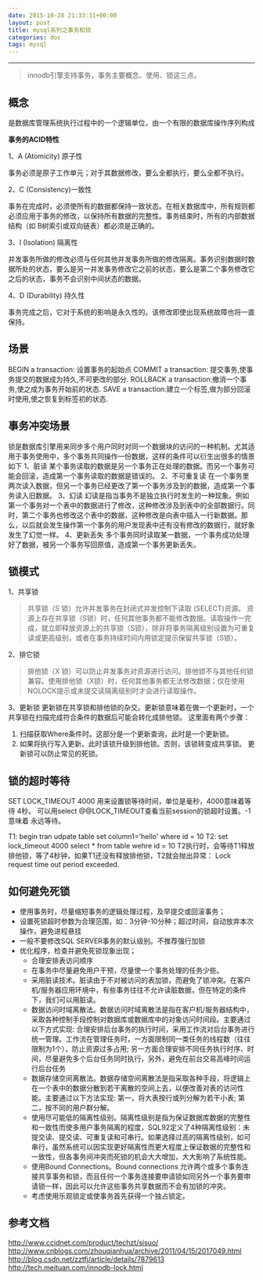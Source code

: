 ```yaml
---
date: 2015-10-28 21:33:31+00:00
layout: post
title: mysql系列之事务和锁
categories: doc
tags: mysql
---
```





----------

> innodb引擎支持事务，事务主要概念、使用、锁这三点。


## 概念

是数据库管理系统执行过程中的一个逻辑单位，由一个有限的数据库操作序列构成

**事务的ACID特性**

1、A (Atomicity)  原子性

事务必须是原子工作单元；对于其数据修改，要么全都执行，要么全都不执行。

2、C (Consistency)一致性

事务在完成时，必须使所有的数据都保持一致状态。在相关数据库中，所有规则都必须应用于事务的修改，以保持所有数据的完整性。事务结束时，所有的内部数据结构（如 B树索引或双向链表）都必须是正确的。

3、I (Isolation)   隔离性 

并发事务所做的修改必须与任何其他并发事务所做的修改隔离。事务识别数据时数据所处的状态，要么是另一并发事务修改它之前的状态，要么是第二个事务修改它之后的状态，事务不会识别中间状态的数据。

4、D (Durability)  持久性

事务完成之后，它对于系统的影响是永久性的。该修改即使出现系统故障也将一直保持。

## 场景
BEGIN a transaction: 设置事务的起始点
COMMIT a transaction: 提交事务,使事务提交的数据成为持久,不可更改的部分.
ROLLBACK a transaction:撤消一个事务,使之成为事务开始前的状态.
SAVE a transaction:建立一个标签,做为部分回滚时使用,使之恢复到标签初的状态.


## 事务冲突场景
锁是数据库引擎用来同步多个用户同时对同一个数据块的访问的一种机制。尤其适用于事务使用中，多个事务共同操作一份数据，这样的条件可以衍生出很多的情景如下
1、脏读
某个事务读取的数据是另一个事务正在处理的数据。而另一个事务可能会回滚，造成第一个事务读取的数据是错误的。
2、不可重复读
在一个事务里两次读入数据，但另一个事务已经更改了第一个事务涉及到的数据，造成第一个事务读入旧数据。
3、幻读
幻读是指当事务不是独立执行时发生的一种现象。例如第一个事务对一个表中的数据进行了修改，这种修改涉及到表中的全部数据行。同时，第二个事务也修改这个表中的数据，这种修改是向表中插入一行新数据。那么，以后就会发生操作第一个事务的用户发现表中还有没有修改的数据行，就好象发生了幻觉一样。
4、更新丢失
多个事务同时读取某一数据，一个事务成功处理好了数据，被另一个事务写回原值，造成第一个事务更新丢失。

## 锁模式

1、共享锁

> 共享锁（S 锁）允许并发事务在封闭式并发控制下读取 (SELECT)资源。
> 资源上存在共享锁（S锁）时，任何其他事务都不能修改数据。读取操作一完成，就立即释放资源上的共享锁（S锁），除非将事务隔离级别设置为可重复读或更高级别，或者在事务持续时间内用锁定提示保留共享锁（S锁）。

2、排它锁

> 排他锁（X 锁）可以防止并发事务对资源进行访问。排他锁不与其他任何锁兼容。使用排他锁（X锁）时，任何其他事务都无法修改数据；仅在使用
> NOLOCK提示或未提交读隔离级别时才会进行读取操作。

3、更新锁
更新锁在共享锁和排他锁的杂交。更新锁意味着在做一个更新时，一个共享锁在扫描完成符合条件的数据后可能会转化成排他锁。
这里面有两个步骤：
1) 扫描获取Where条件时。这部分是一个更新查询，此时是一个更新锁。
2) 如果将执行写入更新。此时该锁升级到排他锁。否则，该锁转变成共享锁。
更新锁可以防止常见的死锁。


## 锁的超时等待
SET LOCK_TIMEOUT 4000 用来设置锁等待时间，单位是毫秒，4000意味着等待
4秒。
可以用select @@LOCK_TIMEOUT查看当前session的锁超时设置。-1 意味着
永远等待。

T1: begin tran
    udpate table set column1='hello' where id = 10
T2: set lock_timeout 4000
    select * from table wehre id = 10
T2执行时，会等待T1释放排他锁，等了4秒钟，如果T1还没有释放排他锁，T2就会抛出异常： Lock request time out period exceeded.
## 如何避免死锁
- 使用事务时，尽量缩短事务的逻辑处理过程，及早提交或回滚事务；
- 设置死锁超时参数为合理范围，如：3分钟-10分种；超过时间，自动放弃本次操作，避免进程悬挂
- 一般不要修改SQL SERVER事务的默认级别。不推荐强行加锁
- 优化程序，检查并避免死锁现象出现；
	- 合理安排表访问顺序
	- 在事务中尽量避免用户干预，尽量使一个事务处理的任务少些。
	- 采用脏读技术。脏读由于不对被访问的表加锁，而避免了锁冲突。在客户机/服务器应用环境中，有些事务往往不允许读脏数据，但在特定的条件下，我们可以用脏读。
	- 数据访问时域离散法。数据访问时域离散法是指在客户机/服务器结构中，采取各种控制手段控制对数据库或数据库中的对象访问时间段。主要通过以下方式实现: 合理安排后台事务的执行时间，采用工作流对后台事务进行统一管理。工作流在管理任务时，一方面限制同一类任务的线程数（往往限制为1个），防止资源过多占用; 另一方面合理安排不同任务执行时序、时间，尽量避免多个后台任务同时执行，另外，避免在前台交易高峰时间运行后台任务
	- 数据存储空间离散法。数据存储空间离散法是指采取各种手段，将逻辑上在一个表中的数据分散到若干离散的空间上去，以便改善对表的访问性能。主要通过以下方法实现: 第一，将大表按行或列分解为若干小表; 第二，按不同的用户群分解。
	- 使用尽可能低的隔离性级别。隔离性级别是指为保证数据库数据的完整性和一致性而使多用户事务隔离的程度，SQL92定义了4种隔离性级别：未提交读、提交读、可重复读和可串行。如果选择过高的隔离性级别，如可串行，虽然系统可以因实现更好隔离性而更大程度上保证数据的完整性和一致性，但各事务间冲突而死锁的机会大大增加，大大影响了系统性能。
	- 使用Bound Connections。Bound connections 允许两个或多个事务连接共享事务和锁，而且任何一个事务连接要申请锁如同另外一个事务要申请锁一样，因此可以允许这些事务共享数据而不会有加锁的冲突。
	- 考虑使用乐观锁定或使事务首先获得一个独占锁定。 

## 参考文档
http://www.ccidnet.com/product/techzt/sisuo/
http://www.cnblogs.com/zhouqianhua/archive/2011/04/15/2017049.html 
http://blog.csdn.net/zztfj/article/details/7879613
http://tech.meituan.com/innodb-lock.html
